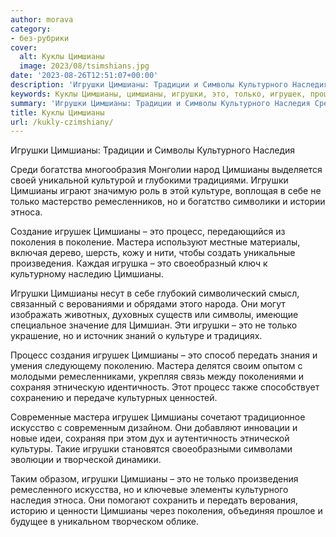 ```yaml
---
author: morava
category:
- без-рубрики
cover:
  alt: Куклы Цимшианы
  image: 2023/08/tsimshians.jpg
date: '2023-08-26T12:51:07+00:00'
description: 'Игрушки Цимшианы: Традиции и Символы Культурного Наследия Среди богатства многообразия Монголии народ Цимшианы выделяется своей уникальной культурой и...'
keywords: Куклы Цимшианы, цимшианы, игрушки, это, только, игрушек, процесс, мастера, символы, культурного, наследия, культуре, этноса, поколения, произведения, передать
summary: 'Игрушки Цимшианы: Традиции и Символы Культурного Наследия Среди богатства многообразия Монголии народ Цимшианы выделяется своей уникальной культурой и...'
title: Куклы Цимшианы
url: /kukly-czimshiany/
---
```


Игрушки Цимшианы: Традиции и Символы Культурного Наследия

Среди богатства многообразия Монголии народ Цимшианы выделяется своей уникальной культурой и глубокими традициями. Игрушки Цимшианы играют значимую роль в этой культуре, воплощая в себе не только мастерство ремесленников, но и богатство символики и истории этноса.

Создание игрушек Цимшианы – это процесс, передающийся из поколения в поколение. Мастера используют местные материалы, включая дерево, шерсть, кожу и нити, чтобы создать уникальные произведения. Каждая игрушка – это своеобразный ключ к культурному наследию Цимшианы.

Игрушки Цимшианы несут в себе глубокий символический смысл, связанный с верованиями и обрядами этого народа. Они могут изображать животных, духовных существ или символы, имеющие специальное значение для Цимшиан. Эти игрушки – это не только украшение, но и источник знаний о культуре и традициях.

Процесс создания игрушек Цимшианы – это способ передать знания и умения следующему поколению. Мастера делятся своим опытом с молодыми ремесленниками, укрепляя связь между поколениями и сохраняя этническую идентичность. Этот процесс также способствует сохранению и передаче культурных ценностей.

Современные мастера игрушек Цимшианы сочетают традиционное искусство с современным дизайном. Они добавляют инновации и новые идеи, сохраняя при этом дух и аутентичность этнической культуры. Такие игрушки становятся своеобразными символами эволюции и творческой динамики.

Таким образом, игрушки Цимшианы – это не только произведения ремесленного искусства, но и ключевые элементы культурного наследия этноса. Они помогают сохранить и передать верования, историю и ценности Цимшианы через поколения, объединяя прошлое и будущее в уникальном творческом облике.